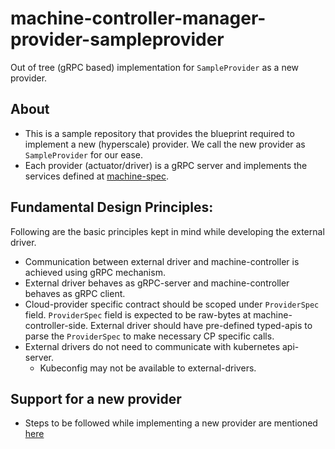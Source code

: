 # machine-controller-manager-provider-sampleprovider
Out of tree (gRPC based) implementation for `SampleProvider` as a new provider.

## About
- This is a sample repository that provides the blueprint required to implement a new (hyperscale) provider. We call the new provider as `SampleProvider` for our ease.
- Each provider (actuator/driver) is a gRPC server and implements the services defined at [machine-spec](https://github.com/gardener/machine-spec).

## Fundamental Design Principles:
Following are the basic principles kept in mind while developing the external driver.
* Communication between external driver and machine-controller is achieved using gRPC mechanism.
* External driver behaves as gRPC-server and machine-controller behaves as gRPC client.
* Cloud-provider specific contract should be scoped under `ProviderSpec` field. `ProviderSpec` field is expected to be raw-bytes at machine-controller-side. External driver should have pre-defined typed-apis to parse the `ProviderSpec` to make necessary CP specific calls.
* External drivers do not need to communicate with kubernetes api-server.
    * Kubeconfig may not be available to external-drivers.

## Support for a new provider
- Steps to be followed while implementing a new provider are mentioned [here](https://github.com/gardener/machine-controller-manager/blob/cmi-client/docs/development/new_cp_support.md)
